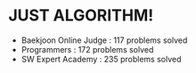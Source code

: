 # JUST ALGORITHM!

- Baekjoon Online Judge : 117 problems solved
- Programmers : 172 problems solved
- SW Expert Academy : 235 problems solved
